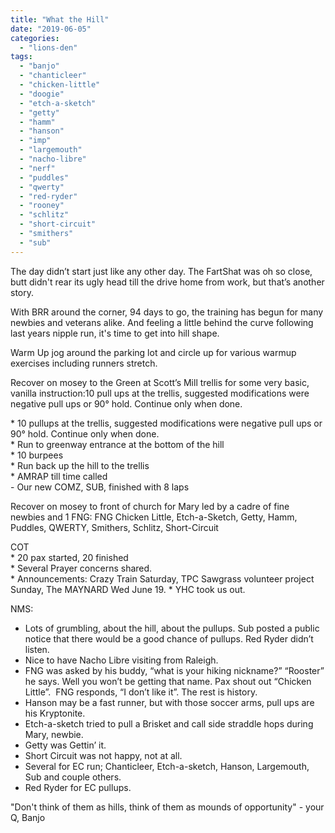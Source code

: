 ```yaml
---
title: "What the Hill"
date: "2019-06-05"
categories: 
  - "lions-den"
tags: 
  - "banjo"
  - "chanticleer"
  - "chicken-little"
  - "doogie"
  - "etch-a-sketch"
  - "getty"
  - "hamm"
  - "hanson"
  - "imp"
  - "largemouth"
  - "nacho-libre"
  - "nerf"
  - "puddles"
  - "qwerty"
  - "red-ryder"
  - "rooney"
  - "schlitz"
  - "short-circuit"
  - "smithers"
  - "sub"
---
```


The day didn’t start just like any other day. The FartShat was oh so close, butt didn't rear its ugly head till the drive home from work, but that’s another story.  

With BRR around the corner, 94 days to go, the training has begun for many newbies and veterans alike. And feeling a little behind the curve following last years nipple run, it's time to get into hill shape.  

Warm Up jog around the parking lot and circle up for various warmup exercises including runners stretch.  

Recover on mosey to the Green at Scott’s Mill trellis for some very basic, vanilla instruction:10 pull ups at the trellis, suggested modifications were negative pull ups or 90° hold. Continue only when done.

\* 10 pullups at the trellis, suggested modifications were negative pull ups or 90° hold. Continue only when done.  
\* Run to greenway entrance at the bottom of the hill  
\* 10 burpees  
\* Run back up the hill to the trellis  
\* AMRAP till time called  
\- Our new COMZ, SUB, finished with 8 laps

Recover on mosey to front of church for Mary led by a cadre of fine newbies and 1 FNG: FNG Chicken Little, Etch-a-Sketch, Getty, Hamm, Puddles, QWERTY, Smithers, Schlitz, Short-Circuit  

COT  
\* 20 pax started, 20 finished  
\* Several Prayer concerns shared.  
\* Announcements: Crazy Train Saturday, TPC Sawgrass volunteer project Sunday, The MAYNARD Wed June 19. 
\* YHC took us out.

NMS:

- Lots of grumbling, about the hill, about the pullups. Sub posted a public notice that there would be a good chance of pullups. Red Ryder didn’t listen.
- Nice to have Nacho Libre visiting from Raleigh.
- FNG was asked by his buddy, “what is your hiking nickname?” “Rooster” he says. Well you won’t be getting that name. Pax shout out “Chicken Little”.  FNG responds, “I don’t like it”. The rest is history.
- Hanson may be a fast runner, but with those soccer arms, pull ups are his Kryptonite.
- Etch-a-sketch tried to pull a Brisket and call side straddle hops during Mary, newbie.
- Getty was Gettin’ it.
- Short Circuit was not happy, not at all.
- Several for EC run; Chanticleer, Etch-a-sketch, Hanson, Largemouth, Sub and couple others.
- Red Ryder for EC pullups.

"Don't think of them as hills, think of them as mounds of opportunity" - your Q, Banjo
